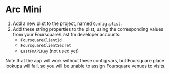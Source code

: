 # Arc Mini

1. Add a new plist to the project, named `Config.plist`.
2. Add these string properties to the plist, using the corresponding values from your Foursquare/Last.fm developer accounts: 
    - `FoursquareClientId`
    - `FoursquareClientSecret`
    - `LastFmAPIKey` (not used yet)

Note that the app will work without these config vars, but Foursquare place lookups will fail, so you will be unable to assign Foursquare venues to visits. 
